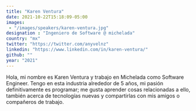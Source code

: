 ```yaml
---
title: "Karen Ventura"
date: 2021-10-22T15:18:09-05:00
images: 
 - "/images/speakers/karen-ventura.jpg"
designation : "Ingeniero de Software @ michelada"
country: "mx"
twitter: "https://twitter.com/anyvelnz"
linkedin: "https://www.linkedin.com/in/karen-ventura/"
github: ""
year: "2021"
---
```


Hola, mi nombre es Karen Ventura y trabajo en Michelada como Software Engineer.  Tengo en esta industria alrededor de 5 años, mi pasión definitivamente es programar; me gusta aprender cosas relacionadas a ello, también acerca de tecnologías nuevas y compartirlas con mis amigos o compañeros de trabajo.
